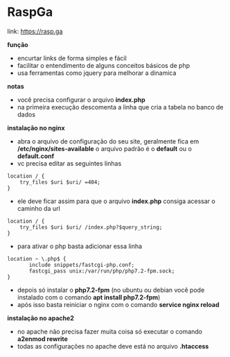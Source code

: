 # RaspGa

link: https://rasp.ga

**função**
- encurtar links de forma simples e fácil
- facilitar o entendimento de alguns conceitos básicos de php
- usa ferramentas como jquery para melhorar a dinamica

**notas**
- você precisa configurar o arquivo **index.php**
- na primeira execução descomenta a linha que cria a tabela no banco de dados

**instalação no nginx**
- abra o arquivo de configuração do seu site, geralmente fica em **/etc/nginx/sites-available** o arquivo padrão é o **default** ou o **default.conf**
- vc precisa editar as seguintes linhas
```
location / {
    try_files $uri $uri/ =404;
}
```
- ele deve ficar assim para que o arquivo **index.php** consiga acessar o caminho da url
```
location / {
    try_files $uri $uri/ /index.php?$query_string;
}
```

- para ativar o php basta adicionar essa linha
```
location ~ \.php$ {
       include snippets/fastcgi-php.conf;
       fastcgi_pass unix:/var/run/php/php7.2-fpm.sock;
}
```

- depois só instalar o **php7.2-fpm** (no ubuntu ou debian você pode instalado com o comando **apt install php7.2-fpm**)
- após isso basta reiniciar o nginx com o comando **service nginx reload**

**instalação no apache2**
- no apache não precisa fazer muita coisa só executar o comando **a2enmod rewrite**
- todas as configurações no apache deve está no arquivo **.htaccess**

